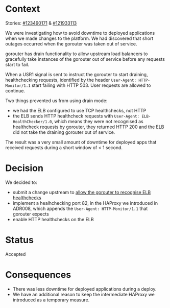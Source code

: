 
Context
=======

Stories: [#123490171](https://www.pivotaltracker.com/story/show/123490171) & [#121933113](https://www.pivotaltracker.com/story/show/121933113)

We were investigating how to avoid downtime to deployed applications when we
made changes to the platform. We had discovered that short outages occurred
when the gorouter was taken out of service.

gorouter has drain functionality to allow upstream load balancers to gracefully
take instances of the gorouter out of service before any requests start to
fail.

When a USR1 signal is sent to instruct the gorouter to start draining,
healthchecking requests, identified by the header `User-Agent: HTTP-Monitor/1.1`
start failing with HTTP 503. User requests are allowed to continue.

Two things prevented us from using drain mode:

- we had the ELB configured to use TCP healthchecks, not HTTP
- the ELB sends HTTP healthcheck requests with `User-Agent:
  ELB-HealthChecker/1.0`, which means they were not recognised as healthcheck
  requests by gorouter, they returned HTTP 200 and the ELB did not take the
  draining gorouter out of service.

The result was a very small amount of downtime for deployed apps that received
requests during a short window of < 1 second.

Decision
========

We decided to:

- submit a change upstream to [allow the gorouter to recognise ELB
  healthchecks](https://github.com/cloudfoundry/gorouter/pull/138)
- implement a healhchecking port 82, in the HAProxy we introduced in ADR008,
  which appends the `User-Agent: HTTP-Monitor/1.1` that gorouter expects
- enable HTTP healthchecks on the ELB


Status
======

Accepted

Consequences
============

- There was less downtime for deployed applications during a deploy.
- We have an additional reason to keep the intermediate HAProxy we introduced as a temporary measure.
